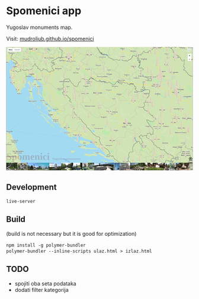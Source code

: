 # Spomenici app

Yugoslav monuments map.

Visit: [mudroljub.github.io/spomenici](https://mudroljub.github.io/spomenici/)

[![](screen.png)](https://mudroljub.github.io/spomenici/)

## Development

```
live-server
```

## Build

(build is not necessary but it is good for optimization)

```
npm install -g polymer-bundler
polymer-bundler --inline-scripts ulaz.html > izlaz.html
```

## TODO

- spojiti oba seta podataka
- dodati filter kategorija
